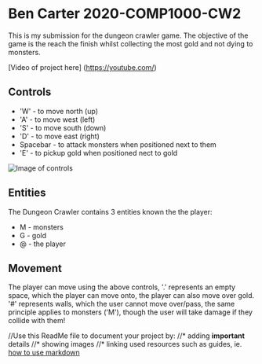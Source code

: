 # Ben Carter 2020-COMP1000-CW2

This is my submission for the dungeon crawler game. The objective of the game is the reach the finish whilst collecting the most gold and not dying to monsters.

[Video of project here] (https://youtube.com/)

## Controls
 * 'W' - to move north (up)
 * 'A' - to move west (left)
 * 'S' - to move south (down)
 * 'D' - to move east (right)
 * Spacebar - to attack monsters when positioned next to them
 * 'E' - to pickup gold when positioned nect to gold
 
 ![Image of controls](https://imgur.com/a/lEmT5Mo)

## Entities
The Dungeon Crawler contains 3 entities known the the player:
 * M - monsters
 * G - gold
 * @ - the player
 
## Movement 
The player can move using the above controls, '.' represents an empty space, which the player can move onto, the player can also move over gold. '#' represents walls, which the user cannot move over/pass, the same principle applies to monsters ('M'), though the user will take damage if they collide with them!





//Use this ReadMe file to document your project by:
 //* adding **important** details
 //* showing images 
 //* linking used resources such as guides, ie. [how to use markdown](https://guides.github.com/features/mastering-markdown/)